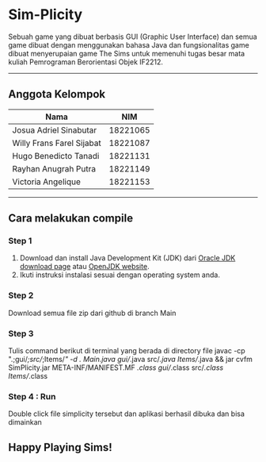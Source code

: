 # Sim-Plicity
Sebuah game yang dibuat berbasis GUI (Graphic User Interface) dan semua game dibuat dengan menggunakan bahasa Java dan fungsionalitas game dibuat menyerupaian game The Sims untuk memenuhi tugas besar mata kuliah Pemrograman Berorientasi Objek IF2212. 
***
## Anggota Kelompok
| Nama | NIM | 
| ------| ---- |
| Josua Adriel Sinabutar| 18221065 |
| Willy Frans Farel Sijabat | 18221087 | 
| Hugo Benedicto Tanadi | 18221131 | 
| Rayhan Anugrah Putra | 18221149 | 
| Victoria Angelique | 18221153 | 
***
## Cara melakukan compile

### Step 1
1. Download dan install Java Development Kit (JDK) dari [Oracle JDK download page](https://www.oracle.com/java/technologies/javase-jdk11-downloads.html) atau [OpenJDK website](https://adoptopenjdk.net/).
2. Ikuti instruksi instalasi sesuai dengan operating system anda.

### Step 2
Download semua file zip dari github di branch Main 

### Step 3
Tulis command berikut di terminal yang berada di directory file 
javac -cp ".;gui/*;src/*;Items/*" -d . Main.java gui/*.java src/*.java Items/*.java && jar cvfm SimPlicity.jar META-INF/MANIFEST.MF *.class gui/*.class src/*.class Items/*.class

### Step 4 : Run
Double click file simplicity tersebut dan aplikasi berhasil dibuka dan bisa dimainkan

## Happy Playing Sims!
